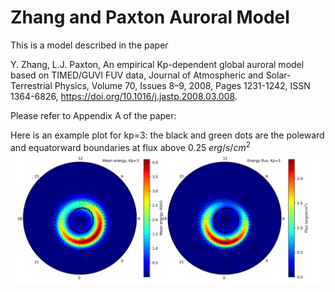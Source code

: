 # Zhang and Paxton Auroral Model
This is a model described in the paper

Y. Zhang, L.J. Paxton, An empirical Kp-dependent global auroral model based on TIMED/GUVI FUV data, Journal of Atmospheric and Solar-Terrestrial Physics, Volume 70, Issues 8–9, 2008, Pages 1231-1242, ISSN 1364-6826, https://doi.org/10.1016/j.jastp.2008.03.008.

Please refer to Appendix A of the paper:

Here is an example plot for kp=3: the black and green dots are the poleward and equatorward boundaries at flux above 0.25 $erg/s/cm^{2}$
![alt text](https://github.com/FasilGibdaw/ZhangPaxtonAuroralModel/blob/main/ZhangPaxtonModel_KP3.png)
